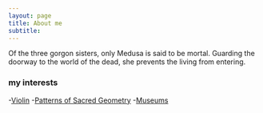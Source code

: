 ```yaml
---
layout: page
title: About me
subtitle: 
---
```


Of the three gorgon sisters, only Medusa is said to be mortal. Guarding the doorway to the world of the dead, she prevents the living from entering.  

### my interests 
-[Violin](https://www.youtube.com/watch?v=IDcuiZznRVM)
-[Patterns of Sacred Geometry](https://www.youtube.com/watch?v=Mynr7uik5-0)
-[Museums](https://www.metmuseum.org/exhibitions/current-exhibitions) 




